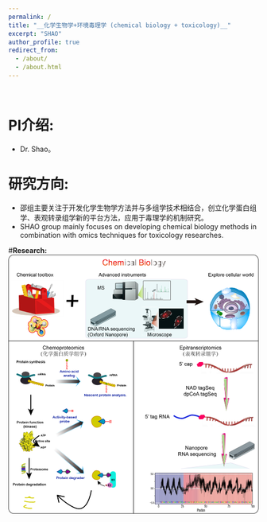 ```yaml
---
permalink: /
title: "__化学生物学+环境毒理学 (chemical biology + toxicology)__"
excerpt: "SHAO"
author_profile: true
redirect_from: 
  - /about/
  - /about.html
---
```

<br />
          
# __PI介绍:__   
* Dr. Shao。  

# __研究方向:__   
* 邵组主要关注于开发化学生物学方法并与多组学技术相结合，创立化学蛋白组学、表观转录组学新的平台方法，应用于毒理学的机制研究。      
* SHAO group mainly focuses on developing chemical biology methods in combination with omics techniques for toxicology researches.  

#__Research:__
![chemical biology](/images/ChemBio.png)
